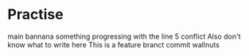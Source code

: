 # Practise
main
bannana
something
progressing with the line 5 conflict
Also don't know what to write here
This is a feature branct commit
wallnuts
